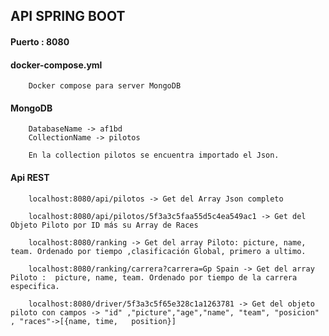 

## API SPRING BOOT

#### Puerto : 8080

#### docker-compose.yml

        Docker compose para server MongoDB
        
#### MongoDB
        DatabaseName -> af1bd
        CollectionName -> pilotos
        
        En la collection pilotos se encuentra importado el Json.
        
#### Api REST

        localhost:8080/api/pilotos -> Get del Array Json completo
        
        localhost:8080/api/pilotos/5f3a3c5faa55d5c4ea549ac1 -> Get del Objeto Piloto por ID más su Array de Races
        
        localhost:8080/ranking -> Get del array Piloto: picture, name, team. Ordenado por tiempo ,clasificación Global, primero a ultimo.
        
        localhost:8080/ranking/carrera?carrera=Gp Spain -> Get del array Piloto :  picture, name, team. Ordenado por tiempo de la carrera especifica.
        
        localhost:8080/driver/5f3a3c5f65e328c1a1263781 -> Get del objeto piloto con campos -> "id" ,"picture","age","name", "team", "posicion" , "races"->[{name, time,   position}] 
